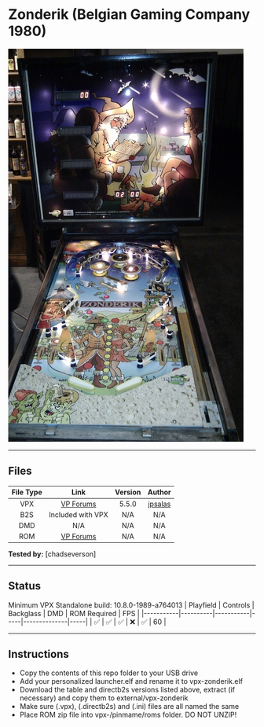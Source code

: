 # Zonderik (Belgian Gaming Company 1980) 

![Table Preview](../../images/vpx-zonderik.jpg)

---

## Files
| File Type | Link | Version | Author |
|:---------:|:----:|:-------:|:------:|
| VPX | [VP Forums](https://www.vpforums.org/index.php?app=downloads&showfile=16943) | 5.5.0 | [jpsalas](https://www.vpforums.org/index.php?showuser=277) |
| B2S | Included with VPX | N/A | N/A |
| DMD | N/A | N/A | N/A |
| ROM | [VP Forums](https://www.vpforums.org/index.php?app=downloads&showfile=742) | N/A | N/A |

**Tested by:** [chadseverson]

---

## Status 
Minimum VPX Standalone build: 10.8.0-1989-a764013
| Playfield | Controls | Backglass | DMD | ROM Required | FPS | 
|-----------|----------|-----------|-----|--------------|-----|
| :white_check_mark: | :white_check_mark: | :white_check_mark: | :x: | :white_check_mark: | 60 |

---

## Instructions
- Copy the contents of this repo folder to your USB drive
- Add your personalized launcher.elf and rename it to vpx-zonderik.elf
- Download the table and directb2s versions listed above, extract (if necessary) and copy them to external/vpx-zonderik
- Make sure (.vpx), (.directb2s) and (.ini) files are all named the same
- Place ROM zip file into vpx-/pinmame/roms folder. DO NOT UNZIP!
